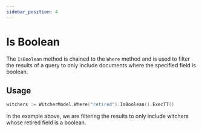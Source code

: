 ```yaml
---
sidebar_position: 4
---
```


# Is Boolean

The `IsBoolean` method is chained to the `Where` method and is used to filter the results of a query to only include documents where the specified field is boolean.

## Usage

```go
witchers := WitcherModel.Where("retired").IsBoolean().ExecTT()
```

In the example above, we are filtering the results to only include witchers whose retired field is a boolean.
